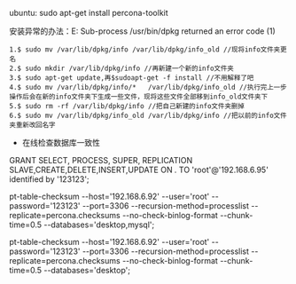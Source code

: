 
ubuntu:
sudo apt-get install percona-toolkit


安装异常的办法：E: Sub-process /usr/bin/dpkg returned an error code (1)


```
1.$ sudo mv /var/lib/dpkg/info /var/lib/dpkg/info_old //现将info文件夹更名
2.$ sudo mkdir /var/lib/dpkg/info //再新建一个新的info文件夹
3.$ sudo apt-get update,再$sudoapt-get -f install //不用解释了吧
4.$ sudo mv /var/lib/dpkg/info/*   /var/lib/dpkg/info_old //执行完上一步操作后会在新的info文件夹下生成一些文件，现将这些文件全部移到info_old文件夹下
5.$ sudo rm -rf /var/lib/dpkg/info //把自己新建的info文件夹删掉
6.$ sudo mv /var/lib/dpkg/info_old /var/lib/dpkg/info //把以前的info文件夹重新改回名字
```







- 在线检查数据库一致性


GRANT SELECT, PROCESS, SUPER, REPLICATION SLAVE,CREATE,DELETE,INSERT,UPDATE ON *.* TO 'root'@'192.168.6.95' identified  by '123123';




pt-table-checksum --host='192.168.6.92' --user='root' --password='123123' --port=3306 --recursion-method=processlist --replicate=percona.checksums --no-check-binlog-format --chunk-time=0.5 --databases='desktop,mysql';


pt-table-checksum --host='192.168.6.92' --user='root' --password='123123' --port=3306 --recursion-method=processlist --replicate=percona.checksums --no-check-binlog-format --chunk-time=0.5 --databases='desktop';
